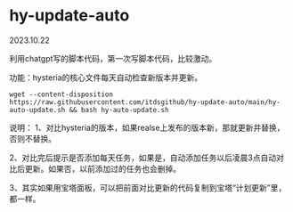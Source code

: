 # hy-update-auto
2023.10.22

利用chatgpt写的脚本代码，第一次写脚本代码，比较激动。

功能：hysteria的核心文件每天自动检查新版本并更新。
```shell
wget --content-disposition https://raw.githubusercontent.com/itdsgithub/hy-update-auto/main/hy-auto-update.sh && bash hy-auto-update.sh
```

说明：
1、对比hysteria的版本，如果realse上发布的版本新，那就更新并替换，否则不替换。

2、对比完后提示是否添加每天任务，如果是，自动添加任务以后凌晨3点自动对比后更新。如果否，以前添加过的任务也会删掉。

3、其实如果用宝塔面板，可以把前面对比更新的代码复制到宝塔“计划更新”里，都一样。
